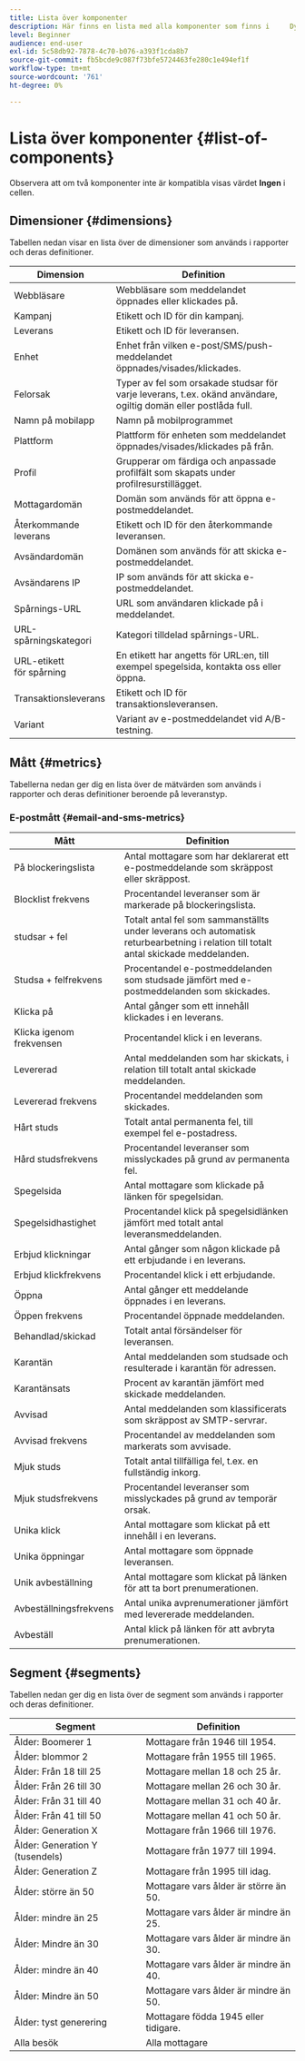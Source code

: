 ```yaml
---
title: Lista över komponenter
description: Här finns en lista med alla komponenter som finns i     Dynamiska rapporter och definitioner.
level: Beginner
audience: end-user
exl-id: 5c58db92-7878-4c70-b076-a393f1cda8b7
source-git-commit: fb5bcde9c087f73bfe5724463fe280c1e494ef1f
workflow-type: tm+mt
source-wordcount: '761'
ht-degree: 0%

---
```


# Lista över komponenter {#list-of-components}

Observera att om två komponenter inte är kompatibla visas värdet **Ingen** i cellen.

## Dimensioner {#dimensions}

Tabellen nedan visar en lista över de dimensioner som används i rapporter och deras definitioner.

<table> 
 <thead> 
  <tr> 
   <th> Dimension<br/> </th> 
   <th> Definition <br/> </th> 
  </tr> 
 </thead> 
 <tbody> 
  <tr> 
   <td> Webbläsare <br/> </td> 
   <td> Webbläsare som meddelandet öppnades eller klickades på.<br/> </td> 
  </tr> 
  <tr> 
   <td> Kampanj<br/> </td> 
   <td> Etikett och ID för din kampanj.<br/> </td> 
  </tr> 
  <tr> 
   <td> Leverans<br/> </td> 
   <td> Etikett och ID för leveransen.<br/> </td> 
  </tr> 
  <tr> 
   <td> Enhet <br/> </td> 
   <td> Enhet från vilken e-post/SMS/push-meddelandet öppnades/visades/klickades.<br/> </td> 
  </tr> 
  <tr> 
   <td> Felorsak <br/> </td> 
   <td> Typer av fel som orsakade studsar för varje leverans, t.ex. okänd användare, ogiltig domän eller postlåda full.<br/> </td> 
  </tr> 
  <tr> 
   <td> Namn på mobilapp <br/> </td> 
   <td> Namn på mobilprogrammet <br/> </td> 
  </tr>
  <tr> 
   <td> Plattform <br/> </td> 
   <td> Plattform för enheten som meddelandet öppnades/visades/klickades på från.<br/> </td> 
  </tr> 
  <tr> 
   <td> Profil<br/> </td> 
   <td> Grupperar om färdiga och anpassade profilfält som skapats under profilresurstillägget.<br/> </td> 
  </tr> 
  <tr> 
   <td> Mottagardomän <br/> </td> 
   <td> Domän som används för att öppna e-postmeddelandet.<br/> </td> 
  </tr> 
  <tr> 
   <td> Återkommande leverans <br/> </td> 
   <td> Etikett och ID för den återkommande leveransen.<br/> </td> 
  </tr> 
  <tr> 
   <td> Avsändardomän <br/> </td> 
   <td> Domänen som används för att skicka e-postmeddelandet.<br/> </td> 
  </tr> 
  <tr> 
   <td> Avsändarens IP<br/> </td> 
   <td> IP som används för att skicka e-postmeddelandet.<br/> </td> 
  </tr> 
  <tr> 
   <td> Spårnings-URL<br/> </td> 
   <td> URL som användaren klickade på i meddelandet.<br/> </td> 
  </tr> 
  <tr> 
   <td> URL-spårningskategori <br/> </td> 
   <td> Kategori tilldelad spårnings-URL.<br/> </td> 
  </tr> 
  <tr> 
   <td> URL-etikett <br/> för spårning </td> 
   <td> En etikett har angetts för URL:en, till exempel spegelsida, kontakta oss eller öppna.<br/> </td> 
  </tr> 
  <tr> 
   <td> Transaktionsleverans<br/> </td> 
   <td> Etikett och ID för transaktionsleveransen.<br/> </td> 
  </tr> 
  <tr> 
   <td> Variant<br/> </td> 
   <td> Variant av e-postmeddelandet vid A/B-testning.<br/> </td> 
  </tr> 
 </tbody> 
</table>

## Mått {#metrics}

Tabellerna nedan ger dig en lista över de mätvärden som används i rapporter och deras definitioner beroende på leveranstyp.

### E-postmått {#email-and-sms-metrics}

<table> 
 <thead> 
  <tr> 
   <th> Mått <br/> </th> 
   <th> Definition <br/> </th> 
  </tr> 
 </thead> 
 <tbody> 
  <tr> 
   <td> På blockeringslista <br/> </td> 
   <td> Antal mottagare som har deklarerat ett e-postmeddelande som skräppost eller skräppost.<br/> </td> 
  </tr> 
  <tr> 
   <td> Blocklist frekvens <br/> </td> 
   <td> Procentandel leveranser som är markerade på blockeringslista.<br/> </td> 
  </tr> 
  <tr> 
   <td> studsar + fel <br/> </td> 
   <td> Totalt antal fel som sammanställts under leverans och automatisk returbearbetning i relation till totalt antal skickade meddelanden.<br/> </td> 
  </tr> 
  <tr> 
   <td> Studsa + felfrekvens <br/> </td> 
   <td> Procentandel e-postmeddelanden som studsade jämfört med e-postmeddelanden som skickades.<br/> </td> 
  </tr> 
  <tr> 
   <td> Klicka på<br/> </td> 
   <td> Antal gånger som ett innehåll klickades i en leverans.<br/> </td> 
  </tr> 
  <tr> 
   <td> Klicka igenom frekvensen <br/> </td> 
   <td> Procentandel klick i en leverans.<br/> </td> 
  </tr> 
  <tr> 
   <td> Levererad<br/> </td> 
   <td> Antal meddelanden som har skickats, i relation till totalt antal skickade meddelanden.<br/> </td> 
  </tr> 
  <tr> 
   <td> Levererad frekvens <br/> </td> 
   <td> Procentandel meddelanden som skickades.<br/> </td> 
  </tr> 
  <tr> 
   <td> Hårt studs<br/> </td> 
   <td> Totalt antal permanenta fel, till exempel fel e-postadress.<br/> </td> 
  </tr> 
  <tr> 
   <td> Hård studsfrekvens <br/> </td> 
   <td> Procentandel leveranser som misslyckades på grund av permanenta fel.<br/> </td> 
  </tr> 
  <tr> 
   <td> Spegelsida <br/> </td> 
   <td> Antal mottagare som klickade på länken för spegelsidan.<br/> </td> 
  </tr> 
  <tr> 
   <td> Spegelsidhastighet <br/> </td> 
   <td> Procentandel klick på spegelsidlänken jämfört med totalt antal leveransmeddelanden.<br/> </td> 
  </tr> 
  <tr> 
   <td> Erbjud klickningar<br/> </td> 
   <td> Antal gånger som någon klickade på ett erbjudande i en leverans.<br/> </td> 
  </tr> 
  <tr> 
   <td> Erbjud klickfrekvens <br/> </td> 
   <td> Procentandel klick i ett erbjudande.<br/> </td> 
  </tr> 
  <tr> 
   <td> Öppna<br/> </td> 
   <td> Antal gånger ett meddelande öppnades i en leverans.<br/> </td> 
  </tr> 
  <tr> 
   <td> Öppen frekvens <br/> </td> 
   <td> Procentandel öppnade meddelanden.<br/> </td> 
  </tr> 
  <tr> 
   <td> Behandlad/skickad<br/> </td> 
   <td> Totalt antal försändelser för leveransen.<br/> </td> 
  </tr> 
  <tr> 
   <td> Karantän<br/> </td> 
   <td> Antal meddelanden som studsade och resulterade i karantän för adressen.<br/> </td> 
  </tr> 
  <tr> 
   <td> Karantänsats <br/> </td> 
   <td> Procent av karantän jämfört med skickade meddelanden.<br/> </td> 
  </tr> 
  <tr> 
   <td> Avvisad<br/> </td> 
   <td> Antal meddelanden som klassificerats som skräppost av SMTP-servrar.<br/> </td> 
  </tr> 
  <tr> 
   <td> Avvisad frekvens <br/> </td> 
   <td> Procentandel av meddelanden som markerats som avvisade.<br/> </td> 
  </tr> 
  <tr> 
   <td> Mjuk studs <br/> </td> 
   <td> Totalt antal tillfälliga fel, t.ex. en fullständig inkorg.<br/> </td> 
  </tr> 
  <tr> 
   <td> Mjuk studsfrekvens <br/> </td> 
   <td> Procentandel leveranser som misslyckades på grund av temporär orsak.<br/> </td> 
  </tr> 
  <tr> 
   <td> Unika klick<br/> </td> 
   <td> Antal mottagare som klickat på ett innehåll i en leverans.<br/> </td> 
  </tr> 
  <tr> 
   <td> Unika öppningar<br/> </td> 
   <td> Antal mottagare som öppnade leveransen.<br/> </td> 
  </tr> 
  <tr> 
   <td> Unik avbeställning<br/> </td> 
   <td> Antal mottagare som klickat på länken för att ta bort prenumerationen.<br/> </td> 
  </tr> 
  <tr> 
   <td> Avbeställningsfrekvens <br/> </td> 
   <td> Antal unika avprenumerationer jämfört med levererade meddelanden.<br/> </td> 
  </tr> 
  <tr> 
   <td> Avbeställ <br/> </td> 
   <td> Antal klick på länken för att avbryta prenumerationen.<br/> </td> 
  </tr> 
 </tbody> 
</table>

<!--
### Push notification metrics {#push-notification-metrics}

<table> 
 <thead> 
  <tr> 
   <th> Metric<br/> </th> 
   <th> Definition<br/> </th> 
  </tr> 
 </thead> 
 <tbody> 
  <tr> 
   <td> Bounces + Errors<br/> </td> 
   <td> Total of errors cumulated during delivery in relation to the total number of sent messages, e.g. errors from MCPNS or provider.<br/> </td> 
  </tr> 
  <tr> 
   <td> Bounce + Error rate<br/> </td> 
   <td> Percentage of push notifications that bounced compared to push notifications sent.<br/> </td> 
  </tr> 
  <tr> 
   <td> Click<br/> </td> 
   <td> Number of times a push notification has been delivered to the device and clicked on by the user. The user either wanted to view the notification, which will then be moved to Push Open tracking, or dismiss it.<br/> </td> 
  </tr> 
  <tr> 
   <td> Click through rate<br/> </td> 
   <td> Percentage of users who interacted with the push notification.<br/> </td> 
  </tr> 
  <tr> 
   <td> Delivered<br/> </td> 
   <td> Number of push notifications successfully sent, in relation to the total number of sent push notifications.<br/> </td> 
  </tr> 
  <tr> 
   <td> Delivered rate<br/> </td> 
   <td> Percentage of push notifications successfully sent.<br/> </td> 
  </tr> 
  <tr> 
   <td> Impressions<br/> </td> 
   <td> Number of times a push notification has been delivered to the device and left untouched in the notification center. In most cases, impressions number should be similar to the delivered number. This ensures that the device got the message and relayed that information back to the server.<br/> </td> 
  </tr> 
  <tr> 
   <td> Processed/sent<br/> </td> 
   <td> Total number of push notifications sent.<br/> </td> 
  </tr> 
  <tr> 
   <td> Open<br/> </td> 
   <td> Total number of push notifications delivered to the device and clicked on by users thus opening the app. This is similar to the Push Click except a Push Open will not be triggered if the notification was dismissed.<br/> </td> 
  </tr> 
  <tr> 
   <td> Open rate<br/> </td> 
   <td> Percentage of opened push notifications.<br/> </td> 
  </tr> 
  <tr> 
   <td> Unique clicks<br/> </td> 
   <td> Number of times a unique user interacts with the push notification, e.g. clicks on the notification or button.<br/> </td> 
  </tr> 
  <tr> 
   <td> Unique impressions<br/> </td> 
   <td> Number of impressions by recipient.<br/> </td> 
  </tr> 
  <tr> 
   <td> Unique Opens<br/> </td> 
   <td> Number of recipients who opened the delivery.<br/> </td> 
  </tr> 
 </tbody> 
</table>

### In-App metrics {#in-app-metrics}

<table> 
 <thead> 
  <tr> 
   <th> Metric<br/> </th> 
   <th> Definition<br/> </th> 
  </tr> 
 </thead> 
 <tbody> 
  <tr> 
   <td> Delivered<br/> </td> 
   <td> Total number of In-App messages delivered to the device by the service provider.<br/> </td> 
  </tr> 
  <tr> 
   <td> Impressions<br/> </td> 
   <td> Total of In-App messages seen by recipients depending on whether trigger criterion was met.<br/> </td> 
  </tr> 
  <tr> 
   <td> In-App clicks <br/> </td> 
   <td> Total number of recipients who clicked on Button 1 or Button 2.<br/> </td> 
  </tr> 
  <tr> 
   <td> In-App click through rate<br/> </td> 
   <td> Percentage of users who clicked on Button 1 or Button 2 compared to users who saw the message.<br/> </td> 
  </tr> 
  <tr> 
   <td> In-App dismissal<br/> </td> 
   <td> Total number of messages that recipients dismissed either by clicking the close button or auto-dismiss.<br/> </td> 
  </tr> 
  <tr> 
   <td> In-App dismissal rate<br/> </td> 
   <td> Percentage of In-App messages that recipients dismissed.<br/> </td> 
  </tr> 
  <tr> 
   <td> Processed/sent<br/> </td> 
   <td> Total number of In-App messages sent from Adobe Campaign as part of the delivery sent process.<br/> </td> 
  </tr> 
  <tr> 
   <td> Unique impressions<br/> </td> 
   <td> Number of impressions by a unique recipient.<br/> </td> 
  </tr> 
  <tr> 
   <td> Unique In-App clicks<br/> </td> 
   <td> Number of times recipients clicked on Button 1 or Button 2.<br/> </td> 
  </tr> 
  <tr> 
   <td> Unique In-App dismissals<br/> </td> 
   <td> Number of time recipients dismissed an In-App message.<br/> </td> 
  </tr> 
 </tbody> 
</table>
-->

## Segment {#segments}

Tabellen nedan ger dig en lista över de segment som används i rapporter och deras definitioner.

<table> 
 <thead> 
  <tr> 
   <th> Segment<br/> </th> 
   <th> Definition <br/> </th> 
  </tr> 
 </thead> 
 <tbody> 
  <tr> 
   <td> Ålder: Boomerer 1<br/> </td> 
   <td> Mottagare från 1946 till 1954.<br/> </td> 
  </tr> 
  <tr> 
   <td> Ålder: blommor 2<br/> </td> 
   <td> Mottagare från 1955 till 1965.<br/> </td> 
  </tr> 
  <tr> 
   <td> Ålder: Från 18 till 25<br/> </td> 
   <td> Mottagare mellan 18 och 25 år.<br/> </td> 
  </tr> 
  <tr> 
   <td> Ålder: Från 26 till 30<br/> </td> 
   <td> Mottagare mellan 26 och 30 år.<br/> </td> 
  </tr> 
  <tr> 
   <td> Ålder: Från 31 till 40<br/> </td> 
   <td> Mottagare mellan 31 och 40 år.<br/> </td> 
  </tr> 
  <tr> 
   <td> Ålder: Från 41 till 50<br/> </td> 
   <td> Mottagare mellan 41 och 50 år.<br/> </td> 
  </tr> 
  <tr> 
   <td> Ålder: Generation X<br/> </td> 
   <td> Mottagare från 1966 till 1976.<br/> </td> 
  </tr> 
  <tr> 
   <td> Ålder: Generation Y (tusendels)<br/> </td> 
   <td> Mottagare från 1977 till 1994.<br/> </td> 
  </tr> 
  <tr> 
   <td> Ålder: Generation Z<br/> </td> 
   <td> Mottagare från 1995 till idag.<br/> </td> 
  </tr> 
  <tr> 
   <td> Ålder: större än 50<br/> </td> 
   <td> Mottagare vars ålder är större än 50.<br/> </td> 
  </tr> 
  <tr> 
   <td> Ålder: mindre än 25<br/> </td> 
   <td> Mottagare vars ålder är mindre än 25.<br/> </td> 
  </tr> 
  <tr> 
   <td> Ålder: Mindre än 30<br/> </td> 
   <td> Mottagare vars ålder är mindre än 30.<br/> </td> 
  </tr> 
  <tr> 
   <td> Ålder: mindre än 40<br/> </td> 
   <td> Mottagare vars ålder är mindre än 40.<br/> </td> 
  </tr> 
  <tr> 
   <td> Ålder: Mindre än 50<br/> </td> 
   <td> Mottagare vars ålder är mindre än 50.<br/> </td> 
  </tr> 
  <tr> 
   <td> Ålder: tyst generering <br/> </td> 
   <td> Mottagare födda 1945 eller tidigare.<br/> </td> 
  </tr> 
  <tr> 
   <td> Alla besök<br/> </td> 
   <td> Alla mottagare<br/> </td> 
  </tr>
 </tbody> 
</table>
